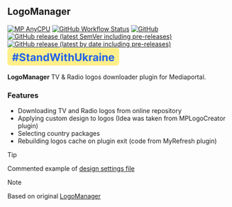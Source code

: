 ## LogoManager

[![MP AnyCPU](https://img.shields.io/badge/MP-AnyCPU-blue?logo=windows&logoColor=white)](https://github.com/Mediaportal-Plugin-Team/LogoManager/releases)
[![GitHub Workflow Status](https://img.shields.io/github/actions/workflow/status/Mediaportal-Plugin-Team/LogoManager/build.yml?logo=github)](https://github.com/Mediaportal-Plugin-Team/LogoManager/actions)
[![GitHub](https://img.shields.io/github/license/Mediaportal-Plugin-Team/LogoManager?color=blue)](https://github.com/Mediaportal-Plugin-Team/LogoManager/blob/master/LICENSE)
[![GitHub release (latest SemVer including pre-releases)](https://img.shields.io/github/v/release/Mediaportal-Plugin-Team/LogoManager?include_prereleases)](https://github.com/Mediaportal-Plugin-Team/LogoManager/releases)
[![GitHub release (latest by date including pre-releases)](https://img.shields.io/github/downloads-pre/Mediaportal-Plugin-Team/LogoManager/latest/total?label=release@downloads)](https://github.com/Mediaportal-Plugin-Team/LogoManager/releases)
[![StandWithUkraine](https://raw.githubusercontent.com/vshymanskyy/StandWithUkraine/main/badges/StandWithUkraine.svg)](https://github.com/vshymanskyy/StandWithUkraine/blob/main/docs/README.md)

**LogoManager** TV & Radio logos downloader plugin for Mediaportal.

### Features
- Downloading TV and Radio logos from online repository​
- Applying custom design to logos (Idea was taken from MPLogoCreator plugin)​
- Selecting country packages​
- Rebuilding logos cache on plugin exit (code from MyRefresh plugin)​

> [!TIP]
> Commented example of [design settings file](https://guest:guest@subversion.assembla.com/svn/mediaportal.LogoManager/trunk/LogoManager/LogoManager/designs/Modern%204x3%20resized/design.settings)

> [!NOTE]
> Based on original [LogoManager](https://app.assembla.com/spaces/mediaportal/subversion/source/HEAD/trunk/LogoManager)
